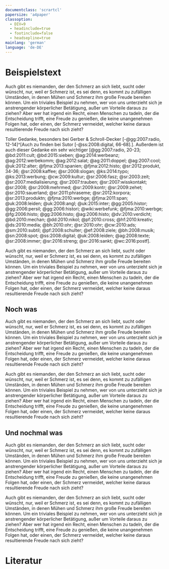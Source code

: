 ```yaml
---
documentclass: 'scrartcl'
papersize: 'a4paper'
classoption:
  - DIV=9
  - headinclude=true
  - footinclude=false
  - headsepline=true
mainlang: 'german'
language: 'de-DE'
---
```



# Beispielstext

Auch gibt es niemanden, der den Schmerz an sich liebt, sucht oder wünscht, nur, weil er Schmerz ist, es sei denn, es kommt zu zufälligen Umständen, in denen Mühen und Schmerz ihm große Freude bereiten können. Um ein triviales Beispiel zu nehmen, wer von uns unterzieht sich je anstrengender körperlicher Betätigung, außer um Vorteile daraus zu ziehen? Aber wer hat irgend ein Recht, einen Menschen zu tadeln, der die Entscheidung trifft, eine Freude zu genießen, die keine unangenehmen Folgen hat, oder einen, der Schmerz vermeidet, welcher keine daraus resultierende Freude nach sich zieht?



Toller Gedanke, besonders bei Gerber & Schroll-Decker [-@gg:2007:radio, 12-14]^[Auch zu finden bei Sutor [-@ss:2008:digital, 66-68].]. Außerdem ist auch dieser Gedanke ein sehr wichtiger [@gg:2007:radio, 20-23; @bd:2011:cult; @bd:2015:sieben; @ag:2014:werbeanz; @ag:2012:werbekomm; @ag:2012:salat; @ag:2011:doppel; @ag:2007:cool; @uk:2012:alter; @fjma:2013:spanien; @fjma:2012:histo; @sr:2012:produkt, 34-36; @sr:2008:kaffee; @sr:2008:slogan; @ks:2014:typo; @ks:2013:werbung; @cw:2009:kultur; @sr:2006:fasz; @sr:2003:zeit; @sr:2007:medialisierung; @sr:2007:trauben; @sr:2007:wisskontakt; @sr:2008; @sr:2008:mehrmed; @sr:2009:kontr; @sr:2009:zehet; @sr:2010:sauerland; @sr:2011:phraseme; @sr:2012:korpora; @sr:2013:produktn; @fjma:2010:werbge; @fjma:2011:span; @uk:2008:leiden; @uk:2008:angl; @uk:2015:inter; @gg:2005:histor; @gg:2006:persil; @gg:2006:histori; @wiki:werbefunk; @fjma:2010:werbge; @fg:2006:histo; @gg:2006:histo; @ag:2006:histo; @dv:2010:verdicht; @bd:2010:mechan; @dd:2010:nikol; @pf:2010:cross; @hf:2010:kreativ; @ds:2010:media; @bh:2010:ohr; @sr:2010:ohr; @cw:2010:ads; @sm:2010:subtil; @pf:2008:schulter; @ef:2008:ziele; @bh:2008:musik; @sn:2008:spot; @ss:2008:digital; @uk:2008:leiden; @ag:2008:texte; @sr:2008:immer; @sr:2016:streng; @sr:2016:sankt; @wc:2016:postf].

Auch gibt es niemanden, der den Schmerz an sich liebt, sucht oder wünscht, nur, weil er Schmerz ist, es sei denn, es kommt zu zufälligen Umständen, in denen Mühen und Schmerz ihm große Freude bereiten können. Um ein triviales Beispiel zu nehmen, wer von uns unterzieht sich je anstrengender körperlicher Betätigung, außer um Vorteile daraus zu ziehen? Aber wer hat irgend ein Recht, einen Menschen zu tadeln, der die Entscheidung trifft, eine Freude zu genießen, die keine unangenehmen Folgen hat, oder einen, der Schmerz vermeidet, welcher keine daraus resultierende Freude nach sich zieht?

## Noch was

Auch gibt es niemanden, der den Schmerz an sich liebt, sucht oder wünscht, nur, weil er Schmerz ist, es sei denn, es kommt zu zufälligen Umständen, in denen Mühen und Schmerz ihm große Freude bereiten können. Um ein triviales Beispiel zu nehmen, wer von uns unterzieht sich je anstrengender körperlicher Betätigung, außer um Vorteile daraus zu ziehen? Aber wer hat irgend ein Recht, einen Menschen zu tadeln, der die Entscheidung trifft, eine Freude zu genießen, die keine unangenehmen Folgen hat, oder einen, der Schmerz vermeidet, welcher keine daraus resultierende Freude nach sich zieht?

Auch gibt es niemanden, der den Schmerz an sich liebt, sucht oder wünscht, nur, weil er Schmerz ist, es sei denn, es kommt zu zufälligen Umständen, in denen Mühen und Schmerz ihm große Freude bereiten können. Um ein triviales Beispiel zu nehmen, wer von uns unterzieht sich je anstrengender körperlicher Betätigung, außer um Vorteile daraus zu ziehen? Aber wer hat irgend ein Recht, einen Menschen zu tadeln, der die Entscheidung trifft, eine Freude zu genießen, die keine unangenehmen Folgen hat, oder einen, der Schmerz vermeidet, welcher keine daraus resultierende Freude nach sich zieht?

## Und nochmal was

Auch gibt es niemanden, der den Schmerz an sich liebt, sucht oder wünscht, nur, weil er Schmerz ist, es sei denn, es kommt zu zufälligen Umständen, in denen Mühen und Schmerz ihm große Freude bereiten können. Um ein triviales Beispiel zu nehmen, wer von uns unterzieht sich je anstrengender körperlicher Betätigung, außer um Vorteile daraus zu ziehen? Aber wer hat irgend ein Recht, einen Menschen zu tadeln, der die Entscheidung trifft, eine Freude zu genießen, die keine unangenehmen Folgen hat, oder einen, der Schmerz vermeidet, welcher keine daraus resultierende Freude nach sich zieht?

Auch gibt es niemanden, der den Schmerz an sich liebt, sucht oder wünscht, nur, weil er Schmerz ist, es sei denn, es kommt zu zufälligen Umständen, in denen Mühen und Schmerz ihm große Freude bereiten können. Um ein triviales Beispiel zu nehmen, wer von uns unterzieht sich je anstrengender körperlicher Betätigung, außer um Vorteile daraus zu ziehen? Aber wer hat irgend ein Recht, einen Menschen zu tadeln, der die Entscheidung trifft, eine Freude zu genießen, die keine unangenehmen Folgen hat, oder einen, der Schmerz vermeidet, welcher keine daraus resultierende Freude nach sich zieht?

# Literatur

